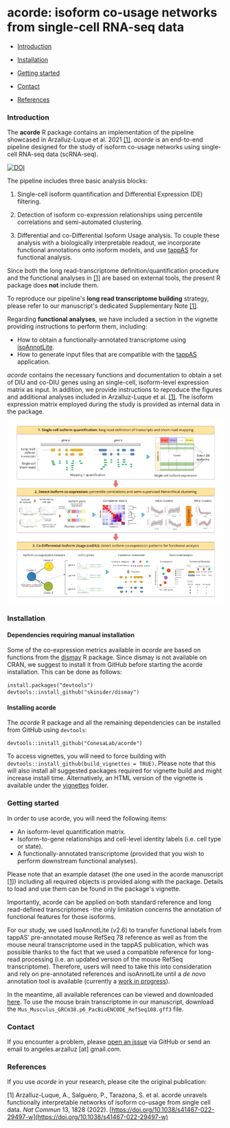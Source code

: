 # acorde: isoform co-usage networks from single-cell RNA-seq data

* [Introduction](https://github.com/ConesaLab/acorde/edit/master/README.md#introduction)

* [Installation](https://github.com/ConesaLab/acorde/edit/master/README.md#installation)

* [Getting started](https://github.com/ConesaLab/acorde/edit/master/README.md#getting-started)

* [Contact](https://github.com/ConesaLab/acorde/edit/master/README.md#contact)

* [References](https://github.com/ConesaLab/acorde/edit/master/README.md#references)


### Introduction
The **acorde** R package contains an implementation of the pipeline showcased in
Arzalluz-Luque et al. 2021 [[1]](#1). *acorde* is an end-to-end pipeline designed 
for the study of isoform co-usage networks using single-cell RNA-seq data (scRNA-seq). 

[![DOI](https://zenodo.org/badge/365198830.svg)](https://zenodo.org/badge/latestdoi/365198830)

The pipeline includes three basic analysis blocks:

1. Single-cell isoform quantification and Differential Expression (DE) filtering. 

2. Detection of isoform co-expression relationships using percentile correlations
and semi-automated clustering.

3. Differential and co-Differential Isoform Usage analysis. To couple these 
analysis with a biologically interpretable readout, we incorporate functional 
annotations onto isoform models, and use 
[tappAS](https://github.com/ConesaLab/tappAS) for functional analysis.

Since both the long read-transcriptome definition/quantification procedure and the 
functional analyses in [[1]](#1) are based on external tools, the present R 
package does **not** include them. 

To reproduce our pipeline's **long read transcriptome building** strategy, 
please refer to our manuscript's dedicated Supplementary Note [[1]](#1).

Regarding **functional analyses**, we have included a section in the vignette 
providing instructions to perform them, including:

- How to obtain a functionally-annotated transcriptome using [isoAnnotLite](https://isoannot.tappas.org/isoannot-lite/).
- How to generate input files that are compatible with the [tappAS](https://github.com/ConesaLab/tappAS) application.

*acorde* contains the necessary functions and documentation to obtain 
a set of DIU and co-DIU genes using an single-cell, isoform-level expression 
matrix as input. In addition, we provide instructions to reproduce the figures 
and additional analyses included in Arzalluz-Luque et al. [[1]](#1).
The isoform expression matrix employed during the study is provided as internal 
data in the package.

![](images/acorde_pipeline-small.png)


### Installation

#### Dependencies requiring manual installation

Some of the co-expression metrics available in *acorde* are based on 
functions from the [dismay](https://github.com/skinnider/dismay) R package. 
Since dismay is not available on CRAN, we suggest to install it from GitHub before
starting the acorde installation. This can be done as follows:

```
install.packages("devtools")
devtools::install_github("skinider/dismay")
```

#### Installing acorde

The *acorde* R package and all the remaining dependencies can be installed 
from GitHub using `devtools`:

```
devtools::install_github("ConesaLab/acorde")
```

To access vignettes, you will need to force building with
`devtools::install_github(build_vignettes = TRUE)`. Please note that this will
also install all suggested packages required for vignette build and might 
increase install time. Alternatively, an HTML version of the vignette is
available under the [vignettes](https://github.com/ConesaLab/acorde/tree/master/vignettes)
folder.


### Getting started

In order to use acorde, you will need the following items:

- An isoform-level quantification matrix.
- Isoform-to-gene relationships and cell-level identity labels (i.e. cell type
or state).
- A functionally-annotated transcriptome (provided that you wish to perform
downstream functional analyses).

Please note that an example dataset (the one used in the acorde manuscript [[1]](#1))
including all required objects is provided along with the package. Details to
load and use them can be found in the package's vignette.

Importantly, acorde can be applied on both standard reference and long 
read-defined transcriptomes -the only limitation concerns the annotation of 
functional features for those isoforms.

For our study, we used IsoAnnotLite (v2.6) to transfer functional labels 
from tappAS’ pre-annotated mouse RefSeq 78 reference as well as from the mouse
neural transcriptome used in the tappAS publication, which was possible thanks 
to the fact that we used a compatible reference for long-read processing (i.e. 
an updated version of the mouse RefSeq transcriptome). Therefore, users will
need to take this into consideration and rely on pre-annotated references and 
isoAnnotLite until a *de novo* annotation tool is available (currently 
a [work in progress](https://github.com/ConesaLab/tappAS/issues/12)).

In the meantime, all available references can be viewed and downloaded [here](https://app.tappas.org/resources/downloads/gffs/). To use the mouse brain
transcriptome in our manuscript, download the 
`Mus_Musculus_GRCm38.p6_PacBioENCODE_RefSeq108.gff3` file.


### Contact
If you encounter a problem, please 
[open an issue](https://github.com/ConesaLab/acorde/issues) 
via GitHub or send an email to angeles.arzalluz [at] gmail.com.

  
### References
If you use *acorde* in your research, please cite the original publication:

<a id="1">[1]</a>
Arzalluz-Luque, A., Salguero, P., Tarazona, S. et al. acorde unravels functionally 
interpretable networks of isoform co-usage from single cell data. 
*Nat Commun* 13, 1828 (2022). [https://doi.org/10.1038/s41467-022-29497-w](https://doi.org/10.1038/s41467-022-29497-w)

